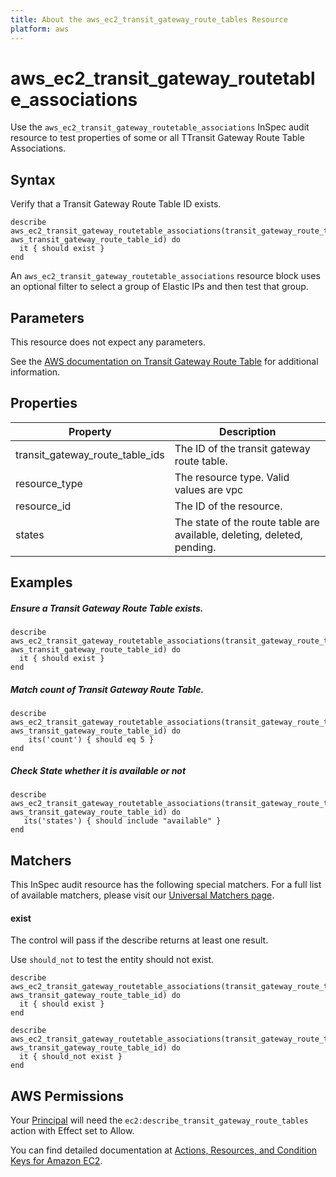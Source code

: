 ```yaml
---
title: About the aws_ec2_transit_gateway_route_tables Resource
platform: aws
---
```


# aws\_ec2\_transit\_gateway\_routetable\_associations

Use the `aws_ec2_transit_gateway_routetable_associations` InSpec audit resource to test properties of some or all TTransit Gateway Route Table Associations.

## Syntax

Verify that a Transit Gateway Route Table ID exists.

    describe aws_ec2_transit_gateway_routetable_associations(transit_gateway_route_table_id: aws_transit_gateway_route_table_id) do
      it { should exist }
    end

An `aws_ec2_transit_gateway_routetable_associations` resource block uses an optional filter to select a group of Elastic IPs and then test that group.

## Parameters

This resource does not expect any parameters.

See the [AWS documentation on Transit Gateway Route Table](https://docs.aws.amazon.com/AWSCloudFormation/latest/UserGuide/aws-resource-ec2-transitgatewayroutetableassociation.html) for additional information.

## Properties

| Property | Description|
| --- | --- |
| transit_gateway_route_table_ids | The ID of the transit gateway route table. |
| resource_type | The resource type. Valid values are vpc | vpn | direct-connect-gateway | peering | connect. |
| resource_id | The ID of the resource. |
| states | The state of the route table are available, deleting, deleted, pending. |

## Examples

##### Ensure a Transit Gateway Route Table exists.
    describe aws_ec2_transit_gateway_routetable_associations(transit_gateway_route_table_id: aws_transit_gateway_route_table_id) do
      it { should exist }
    end

##### Match count of Transit Gateway Route Table.
    describe aws_ec2_transit_gateway_routetable_associations(transit_gateway_route_table_id: aws_transit_gateway_route_table_id) do
        its('count') { should eq 5 }
    end

##### Check State whether it is available or not
    describe aws_ec2_transit_gateway_routetable_associations(transit_gateway_route_table_id: aws_transit_gateway_route_table_id) do
       its('states') { should include "available" }
    end

## Matchers

This InSpec audit resource has the following special matchers. For a full list of available matchers, please visit our [Universal Matchers page](https://www.inspec.io/docs/reference/matchers/).

#### exist

The control will pass if the describe returns at least one result.

Use `should_not` to test the entity should not exist.

    describe aws_ec2_transit_gateway_routetable_associations(transit_gateway_route_table_id: aws_transit_gateway_route_table_id) do
      it { should exist }
    end
      
    describe aws_ec2_transit_gateway_routetable_associations(transit_gateway_route_table_id: aws_transit_gateway_route_table_id) do
      it { should_not exist }
    end

## AWS Permissions

Your [Principal](https://docs.aws.amazon.com/IAM/latest/UserGuide/intro-structure.html#intro-structure-principal) will need the `ec2:describe_transit_gateway_route_tables` action with Effect set to Allow.

You can find detailed documentation at [Actions, Resources, and Condition Keys for Amazon EC2](https://docs.aws.amazon.com/IAM/latest/UserGuide/list_amazonec2.html).
